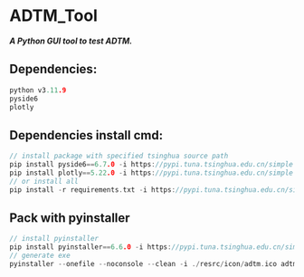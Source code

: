 # ADTM_Tool
***A Python GUI tool to test ADTM.***   

## Dependencies:
```C
python v3.11.9
pyside6
plotly
```

## Dependencies install cmd:
```C
// install package with specified tsinghua source path
pip install pyside6==6.7.0 -i https://pypi.tuna.tsinghua.edu.cn/simple
pip install plotly==5.22.0 -i https://pypi.tuna.tsinghua.edu.cn/simple
// or install all 
pip install -r requirements.txt -i https://pypi.tuna.tsinghua.edu.cn/simple
```

## Pack with pyinstaller
```C
// install pyinstaller  
pip install pyinstaller==6.6.0 -i https://pypi.tuna.tsinghua.edu.cn/simple
// generate exe
pyinstaller --onefile --noconsole --clean -i ./resrc/icon/adtm.ico adtm.py
```
